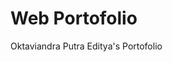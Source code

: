 # <html><link href="http://j3d118161.rf.gd">Web Portofolio</link></html>
Oktaviandra Putra Editya's Portofolio
